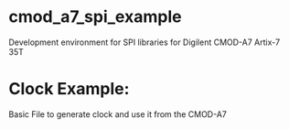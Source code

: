 # cmod_a7_spi_example
Development environment for SPI libraries for Digilent CMOD-A7 Artix-7 35T

# Clock Example:

Basic File to generate clock and use it from the CMOD-A7
